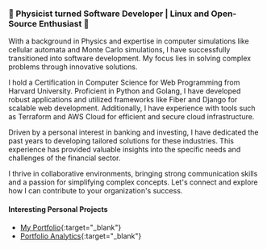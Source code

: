 ### 🔬 Physicist turned Software Developer | Linux and Open-Source Enthusiast 🔬

With a background in Physics and expertise in computer simulations like cellular automata and Monte Carlo simulations, I have successfully transitioned into software development. My focus lies in solving complex problems through innovative solutions.

I hold a Certification in Computer Science for Web Programming from Harvard University. Proficient in Python and Golang, I have developed robust applications and utilized frameworks like Fiber and Django for scalable web development. Additionally, I have experience with tools such as Terraform and AWS Cloud for efficient and secure cloud infrastructure.

Driven by a personal interest in banking and investing, I have dedicated the past years to developing tailored solutions for these industries. This experience has provided valuable insights into the specific needs and challenges of the financial sector.

I thrive in collaborative environments, bringing strong communication skills and a passion for simplifying complex concepts. Let's connect and explore how I can contribute to your organization's success.

#### Interesting Personal Projects

- [My Portfolio](https://lordematus.github.io/){:target="_blank"}
- [Portfolio Analytics](https://umami-production-c447.up.railway.app/share/aHgZyh9ohKFdMD51/lordematus.github.io){:target="_blank"}

<!--
**lordematus/lordematus** is a ✨ _special_ ✨ repository because its `README.md` (this file) appears on your GitHub profile.

Here are some ideas to get you started:

- 🔭 I’m currently working on ...
- 🌱 I’m currently learning ...
- 👯 I’m looking to collaborate on ...
- 🤔 I’m looking for help with ...
- 💬 Ask me about ...
- 📫 How to reach me: ...
- 😄 Pronouns: ...
- ⚡ Fun fact: ...
-->
